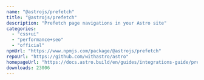 ```yaml
---
name: "@astrojs/prefetch"
title: "@astrojs/prefetch"
description: "Prefetch page navigations in your Astro site"
categories:
  - "css+ui"
  - "performance+seo"
  - "official"
npmUrl: "https://www.npmjs.com/package/@astrojs/prefetch"
repoUrl: "https://github.com/withastro/astro"
homepageUrl: "https://docs.astro.build/en/guides/integrations-guide/prefetch/"
downloads: 23006
---
```

